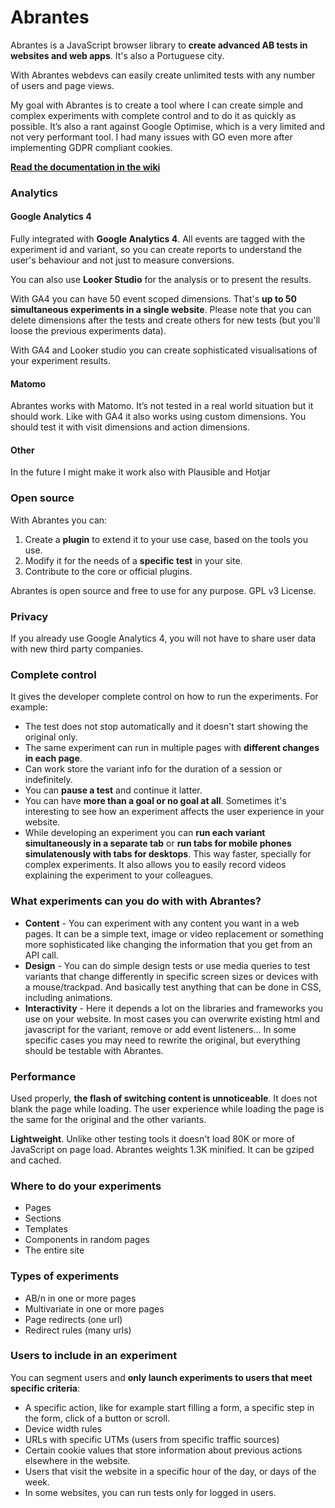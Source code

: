 # Abrantes

Abrantes is a JavaScript browser library to **create advanced AB tests in websites and web apps**. It's also a Portuguese city.

With Abrantes webdevs can easily create unlimited tests with any number of users and page views.

My goal with Abrantes is to create a tool where I can create simple and complex experiments with complete control and to do it as quickly as possible. It’s also a rant against Google Optimise, which is a very limited and not very performant tool. I had many issues with GO even more after implementing GDPR compliant cookies.

**[Read the documentation in the wiki](https://github.com/osvik/abrantes/wiki)**

### Analytics

#### Google Analytics 4

Fully integrated with **Google Analytics 4**. All events are tagged with the experiment id and variant, so you can create reports to understand the user's behaviour and not just to measure conversions.

You can also use **Looker Studio** for the analysis or to present the results.

With GA4 you can have 50 event scoped dimensions. That's **up to 50 simultaneous experiments in a single website**. Please note that you can delete dimensions after the tests and create others for new tests (but you'll loose the previous experiments data).

With GA4 and Looker studio you can create sophisticated visualisations of your experiment results.

#### Matomo

Abrantes works with Matomo. It’s not tested in a real world situation but it should work. Like with GA4 it also works using custom dimensions. You should test it with visit dimensions and action dimensions.

#### Other

In the future I might make it work also with Plausible and Hotjar

### Open source

With Abrantes you can:

1. Create a **plugin** to extend it to your use case, based on the tools you use.
2. Modify it for the needs of a **specific test** in your site.
3. Contribute to the core or official plugins.

Abrantes is open source and free to use for any purpose. GPL v3 License.

### Privacy

If you already use Google Analytics 4, you will not have to share user data with new third party companies.

### Complete control

It gives the developer complete control on how to run the experiments. For example:
- The test does not stop automatically and it doesn't start showing the original only.
- The same experiment can run in multiple pages with **different changes in each page**.
- Can work store the variant info for the duration of a session or indefinitely.
- You can **pause a test** and continue it latter.
- You can have **more than a goal or no goal at all**. Sometimes it's interesting to see how an experiment affects the user experience in your website.
- While developing an experiment you can **run each variant simultaneously in a separate tab** or **run tabs for mobile phones simulatenously with tabs for desktops**. This way faster, specially for complex experiments. It also allows you to easily record videos explaining the experiment to your colleagues.

### What experiments can you do with with Abrantes?

- **Content** - You can experiment with any content you want in a web pages. It can be a simple text, image or video replacement or something more sophisticated like changing the information that you get from an API call.
- **Design** - You can do simple design tests or use media queries to test variants that change differently in specific screen sizes or devices with a mouse/trackpad. And basically test anything that can be done in CSS, including animations.
- **Interactivity** - Here it depends a lot on the libraries and frameworks you use on your website. In most cases you can overwrite existing html and javascript for the variant, remove or add event listeners... In some specific cases you may need to rewrite the original, but everything should be testable with Abrantes.

### Performance

Used properly, **the flash of switching content is unnoticeable**. It does not blank the page while loading. The user experience while loading the page is the same for the original and the other variants.

**Lightweight**. Unlike other testing tools it doesn't load 80K or more of JavaScript on page load. Abrantes weights 1.3K minified. It can be gziped and cached.

### Where to do your experiments 

- Pages
- Sections
- Templates
- Components in random pages
- The entire site

### Types of experiments

- AB/n in one or more pages
- Multivariate in one or more pages
- Page redirects (one url)
- Redirect rules (many urls)

### Users to include in an experiment

You can segment users and **only launch experiments to users that meet specific criteria**:

- A specific action, like for example start filling a form, a specific step in the form, click of a button or scroll.
- Device width rules
- URLs with specific UTMs (users from specific traffic sources)
- Certain cookie values that store information about previous actions elsewhere in the website.
- Users that visit the website in a specific hour of the day, or days of the week.
- In some websites, you can run tests only for logged in users.
